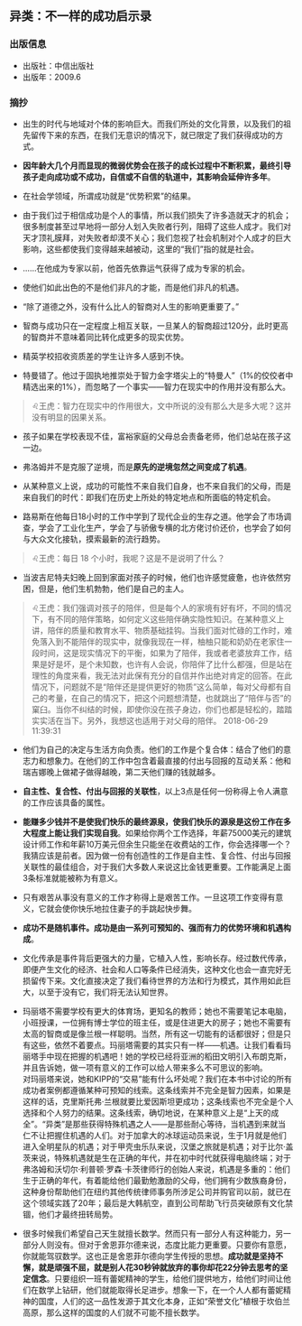 ## 异类：不一样的成功启示录

### 出版信息
- 出版社：中信出版社  
- 出版年：2009.6  

### 摘抄
- 出生的时代与地域对个体的影响巨大。而我们所处的文化背景，以及我们的祖先留传下来的东西，在我们无意识的情况下，就已限定了我们获得成功的方式。

- **因年龄大几个月而显现的微弱优势会在孩子的成长过程中不断积累，最终引导孩子走向成功或不成功，自信或不自信的轨道中，其影响会延伸许多年**。

- 在社会学领域，所谓成功就是“优势积累”的结果。

- 由于我们过于相信成功是个人的事情，所以我们损失了许多造就天才的机会；很多制度甚至过早地将一部分人划入失败者行列，阻碍了这些人成才。我们对天才顶礼膜拜，对失败者却漠不关心；我们忽视了社会机制对个人成才的巨大影响，这些都使我们变得越来越被动，这里的“我们”指的就是社会。

- ……在他成为专家以前，他首先依靠运气获得了成为专家的机会。

- 使他们如此出色的不是他们非凡的才能，而是他们非凡的机遇。

- “除了道德之外，没有什么比人的智商对人生的影响更重要了。”

- 智商与成功只在一定程度上相互关联，一旦某人的智商超过120分，此时更高的智商并不意味着同比转化成更多的现实优势。

- 精英学校招收资质差的学生让许多人感到不快。

- 特曼错了。他过于固执地推崇处于智力金字塔尖上的“特曼人”（1%的佼佼者中精选出来的1%），而忽略了一个事实——智力在现实中的作用并没有那么大。
>♌王虎：智力在现实中的作用很大，文中所说的没有那么大是多大呢？这并没有明显的因果关系。

- 孩子如果在学校表现不佳，富裕家庭的父母总会责备老师，他们总站在孩子这一边。

- 弗洛姆并不是克服了逆境，而是**原先的逆境忽然之间变成了机遇**。

- 从某种意义上说，成功的可能性不来自我们自身，也不来自我们的父母，而是来自我们的时代：即我们在历史上所处的特定地点和所面临的特定机会。

- 路易斯在他每日18小时的工作中学到了现代企业的生存之道。他学会了市场调查，学会了工业化生产，学会了与骄傲专横的北方佬讨价还价，也学会了如何与大众文化接轨，摸索最新的流行趋势。
>♌王虎：每日 18 个小时，我呢？这是不是说明了什么？

- 当波吉尼特夫妇晚上回到家面对孩子的时候，他们也许感觉疲惫，也许依然穷困，但是，他们生机勃勃，他们是自己的主人。
>♌王虎：我们强调对孩子的陪伴，但是每个人的家境有好有坏，不同的情况下，有不同的陪伴策略，如何定义这些陪伴确实隐性知识。在某种意义上讲，陪伴的质量和教育水平、物质基础挂钩。当我们面对忙碌的工作时，难免落入到不能陪伴的现实中，就像我现在一样，柚柚只能和奶奶在老家住一段时间，这是现实情况下的平衡，如果为了陪伴，我或者老婆放弃工作，结果是好是坏，是个未知数，也许有人会说，你陪伴了比什么都强，但是站在理性的角度来看，我无法对此保有充分的自信并作出绝对肯定的回答。在此情况下，问题就不是“陪伴还是提供更好的物质”这么简单，每对父母都有自己的考量，在自己的情况下，把这个问题想清楚，也就跳出了“陪伴与否”的窠臼。当你不纠结的时候，即使你没在孩子身边，你们也都是轻松的，踏踏实实活在当下。另外，我想这也适用于对父母的陪伴。 2018-06-29 11:39:31

- 他们为自己的决定与生活方向负责。他们的工作是个复合体：结合了他们的意志力和想象力。在他们的工作中包含着最直接的付出与回报的互动关系：他和瑞吉娜晚上做裙子做得越晚，第二天他们赚的钱就越多。

- **自主性、复合性、付出与回报的关联性**，以上3点是任何一份称得上令人满意的工作应该具备的属性。

- **能赚多少钱并不是使我们快乐的最终源泉，使我们快乐的源泉是这份工作在多大程度上能让我们实现自我**。如果给你两个工作选择，年薪75000美元的建筑设计师工作和年薪10万美元但余生只能坐在收费站的工作，你会选择哪一个？我猜应该是前者。因为做一份有创造性的工作是自主性、复合性、付出与回报关联性的最佳组合，对于我们大多数人来说这比金钱更重要。工作能满足上面3条标准就能被称为有意义。

- 只有艰苦从事没有意义的工作才称得上是艰苦工作。一旦这项工作变得有意义，它就会使你快乐地拉住妻子的手跳起快步舞。

- **成功不是随机事件。成功是由一系列可预知的、强而有力的优势环境和机遇构成**。

- 文化传承是事件背后更强大的力量，它植入人性，影响长存。经过数代传承，即便产生文化的经济、社会和人口等条件已经消失，这种文化也会一直完好无损留传下来。文化直接决定了我们看待世界的方法和行为模式，其作用如此巨大，以至于没有它，我们将无法认知世界。

- 玛丽塔不需要学校有更大的体育场，更知名的教师；她也不需要笔记本电脑，小班授课，一位拥有博士学位的班主任，或是住进更大的房子；她也不需要有太高的智商或是像兰根一样聪明。当然，所有这一切能有的话都很好；但是只有这些，依然不着要点。玛丽塔需要的其实只有一样——机遇。让我们看看玛丽塔手中现在把握的机遇吧！她的学校已经将亚洲的稻田文明引入布朗克斯，并且告诉她，做一项有意义的工作可以给人带来多么不可思议的影响。  
对玛丽塔来说，她和KIPP的“交易”能有什么坏处呢？我们在本书中讨论的所有成功者案例都遵循某种可预知的线索。这条线索并不完全是智力因素，如果是这样的话，克里斯托弗·兰根就要比爱因斯坦更成功；这条线索也不完全是个人选择和个人努力的结果。这条线索，确切地说，在某种意义上是“上天的成全”。“异类”是那些获得特殊机遇之人——是那些耐心等待，当机遇到来就当仁不让把握住机遇的人们。对于加拿大的冰球运动员来说，生于1月就是他们进入全明星队的机遇；对于甲壳虫乐队来说，汉堡之旅就是机遇；对于比尔·盖茨来说，特殊机遇就是生在正确的年代，并在初中时代就获得电脑终端；对于弗洛姆和沃切尔·利普顿·罗森·卡茨律师行的创始人来说，机遇是多重的：他们生于正确的年代，有着能给他们最勤勉激励的父母，他们拥有少数族裔身份，这种身份帮助他们在纽约其他传统律师事务所涉足公司并购官司以前，就已在这个领域实践了20年；最后是大韩航空，直到公司帮助飞行员突破原有文化禁锢，他们才最终扭转局势。

- 很多时候我们希望自己天生就擅长数学。然而只有一部分人有这种能力，另一部分人则没有。但对于舍恩菲尔德来说，态度比能力更重要。只要你有意愿，你就能驾驭数学。这也正是舍恩菲尔德向学生传授的思想。**成功就是坚持不懈，就是顽强不屈，就是别人花30秒钟就放弃的事你却花22分钟去思考的坚定信念**。只要组织一班有蕾妮精神的学生，给他们提供地方，给他们时间让他们在数学上钻研，他们就能取得长足进步。想象一下，在一个人人都有蕾妮精神的国度，人们的这一品性发源于其文化本身，正如“荣誉文化”植根于坎伯兰高原，那么这样的国度的人们就不可能不擅长数学。